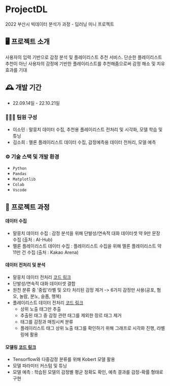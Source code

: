 # ProjectDL
2022 부산시 빅데이터 분석가 과정 - 딥러닝 미니 프로젝트

## 🖥️ 프로젝트 소개
사용자의 입력 기반으로 감정 분석 및 플레이리스트 추천 서비스.
단순한 플레이리스트 추천이 아닌 사용자의 감정에 기반한 플레이리스트를 추천해줌으로써 감정 해소 및 치유 효과를 기대
<br>

## 🕰️ 개발 기간
* 22.09.14일 - 22.10.21일

### 🧑‍🤝‍🧑 팀원 구성
 - 이소민 : 말뭉치 데이터 수집, 추천용 플레이리스트 전처리 및 시각화, 모델 학습 및 튜닝
 - 김소희 : 멜론 플레이리스트 데이터 수집, 감정예측용 데이터 전처리, 모델 예측

### ⚙️ 기술 스택 및 개발 환경
  - `Python`
  - `Pandas`
  - `Matplotlib`
  - `Colab`
  - `Vscode`

## 📌 프로젝트 과정
#### 데이터 수집
  - 말뭉치 데이터 수집 : 감정 분석을 위해 단발성/연속적 대화 데이터셋 약 9만 문장 수집 (출처 : AI-Hub)
  - 멜론 플레이리스트 데이터 수집 : 플레이리스트 수집을 위해 멜론 플레이리스트 약 11만 건 수집 (출처 : Kakao Arena)

#### 데이터 전처리 및 분석
  - 말뭉치 데이터 전처리 [코드 링크](https://github.com/leesominn/ProjectDL/blob/main/preprocessing/emotion_data_6label.ipynb)
   - 단발성/연속적 대화 데이터셋 결합
   - 원천 분류 중 '중립'라벨 및 오타 처리된 감정 제거 -> 6가지 감정만 사용(공포, 혐오, 놀람, 분노, 슬픔, 행복)
  - 플레이리스트 데이터 전처리 [코드 링크](https://github.com/leesominn/ProjectDL/tree/main/preprocessing)
    - 상위 노출 태그만 추출
    - 추출된 태그 중 감정 관련 태그를 제외한 장르 태그 제거
    - 태그를 감정과 매칭시켜 분류
    - 플레이리스트 태그 상위 노출 태그를 확인하기 위해 그래프로 시각화 진행, 라벨링에 활용
    
#### 모델링 [코드 링크](https://github.com/leesominn/ProjectDL/tree/main/modeling)
  - Tensorflow와 다중감정 분류를 위해 Kobert 모델 활용
  - 모델 파라미터 커스텀 및 튜닝
  - 모델 예측 : 학습된 모델의 감정별 평균 정확도 확인, 예측 결과를 감정-확률 형태로 구현
